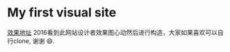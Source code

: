 # My first visual site

[效果地址](http://h88829.top/myWeb/) 2016看到此网站设计者效果图心动然后进行构造，大家如果喜欢可以自行clone, 谢谢 😄.
